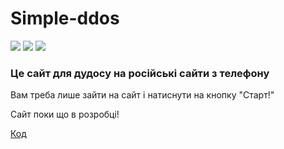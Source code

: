 # Simple-ddos

![](https://img.shields.io/github/repo-size/BogdanDevUA/simple-ddos)
![](https://img.shields.io/github/license/BogdanDevUA/simple-ddos)
![](https://img.shields.io/website?url=https%3A%2F%2Fbogdandevua.github.io%2Fsimple-ddos%2F)

### Це сайт для дудосу на російські сайти з телефону

Вам треба лише зайти на сайт і  натиснути на кнопку "Старт!"

Сайт поки що в розробці!

[Код](INDEX.html)
